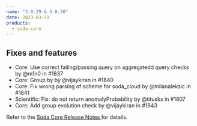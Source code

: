 ```yaml
---
name: "3.0.29 & 3.0.30"
date: 2023-03-21
products:
  - soda-core
---
```


## Fixes and features

* Core: Use correct failing/passing query on aggregatedd query checks by @m1n0 in #1837
* Core: Group by by @vijaykiran in #1840
* Core: Fix wrong parsing of scheme for soda_cloud by @milanaleksic in #1841
* Scientific: Fix: do not return anomalyProbability by @tituskx in #1807
* Core: Add group evolution check by @vijaykiran in #1843


Refer to the <a href="https://github.com/sodadata/soda-core/releases" target="_blank">Soda Core Release Notes </a> for details.

